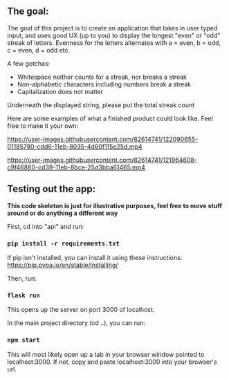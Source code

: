 ## The goal:

The goal of this project is to create an application that takes in user typed input, and uses good UX (up to you) to display the longest "even" or "odd" streak of letters.
Evenness for the letters alternates with a = even, b = odd, c = even, d = odd etc.

A few gotchas:

- Whitespace neither counts for a streak, nor breaks a streak
- Non-alphabetic characters including numbers break a streak
- Capitalization does not matter

Underneath the displayed string, please put the total streak count

Here are some examples of what a finished product could look like. Feel free to make it your own:


https://user-images.githubusercontent.com/82614741/122090655-01185780-cdd6-11eb-8035-4d60f115e25d.mp4


https://user-images.githubusercontent.com/82614741/121964608-c9f46880-cd39-11eb-8bce-25d3bba61465.mp4

## Testing out the app:

**This code skeleton is just for illustrative purposes, feel free to move stuff around or do anything a different way**

First, cd into "api" and run:

### `pip install -r requirements.txt`

If pip isn't installed, you can install it using these instructions:
https://pip.pypa.io/en/stable/installing/

Then, run:

### `flask run`

This opens up the server on port 3000 of localhost.

In the main project directory (cd ..), you can run:

### `npm start`

This will most likely open up a tab in your browser window pointed to localhost:3000. If not, copy and paste localhost:3000 into your browser's url.
